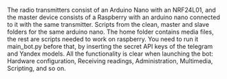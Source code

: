 The radio transmitters consist of an Arduino Nano with an NRF24L01, and the master device consists of a Raspberry with an arduino nano connected to it with the same transmitter. 
Scripts from the clean, master and slave folders for the same arduino nano. The home folder contains media files, the rest are scripts needed to work on raspberry. You need to run it main_bot.py before that, by inserting the secret API keys of the telegram and Yandex models. 
All the functionality is clear when launching the bot: Hardware configuration, Receiving readings, Administration, Multimedia, Scripting, and so on.
